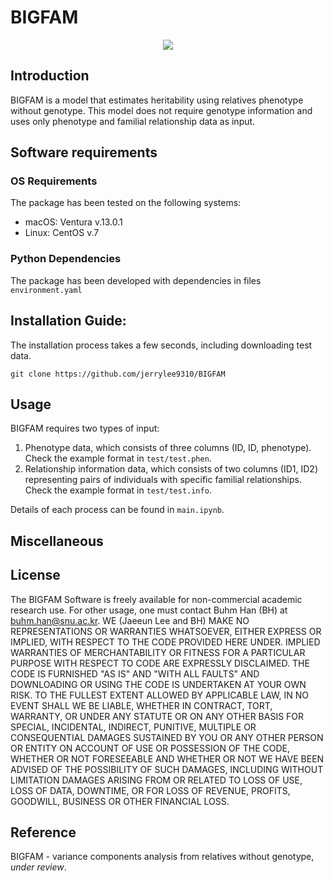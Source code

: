 # BIGFAM

<p align="center">
<img src="notebook/Fig1.png">
<!-- width="800" height="180"/></p> -->
<!-- ![Method overview](./pic/test1.png){: width="100%" height="100%"} -->

## Introduction

BIGFAM is a model that estimates heritability using relatives phenotype without genotype.
This model does not require genotype information and uses only phenotype and familial relationship data as input.

## Software requirements

### OS Requirements

The package has been tested on the following systems:

- macOS: Ventura v.13.0.1
- Linux: CentOS v.7

### Python Dependencies

The package has been developed with dependencies in files `environment.yaml`


## Installation Guide:

The installation process takes a few seconds, including downloading test data.

```
git clone https://github.com/jerrylee9310/BIGFAM
```

## Usage

BIGFAM requires two types of input:

1. Phenotype data, which consists of three columns (ID, ID, phenotype). Check the example format in `test/test.phen`.
2. Relationship information data, which consists of two columns (ID1, ID2) representing pairs of individuals with specific familial relationships. Check the example format in `test/test.info`.

Details of each process can be found in `main.ipynb`.

## Miscellaneous


## License
The BIGFAM Software is freely available for non-commercial academic research use. For other usage, one must contact Buhm Han (BH) at buhm.han@snu.ac.kr. WE (Jaeeun Lee and BH) MAKE NO REPRESENTATIONS OR WARRANTIES WHATSOEVER, EITHER EXPRESS OR IMPLIED, WITH RESPECT TO THE CODE PROVIDED HERE UNDER. IMPLIED WARRANTIES OF MERCHANTABILITY OR FITNESS FOR A PARTICULAR PURPOSE WITH RESPECT TO CODE ARE EXPRESSLY DISCLAIMED. THE CODE IS FURNISHED "AS IS" AND "WITH ALL FAULTS" AND DOWNLOADING OR USING THE CODE IS UNDERTAKEN AT YOUR OWN RISK. TO THE FULLEST EXTENT ALLOWED BY APPLICABLE LAW, IN NO EVENT SHALL WE BE LIABLE, WHETHER IN CONTRACT, TORT, WARRANTY, OR UNDER ANY STATUTE OR ON ANY OTHER BASIS FOR SPECIAL, INCIDENTAL, INDIRECT, PUNITIVE, MULTIPLE OR CONSEQUENTIAL DAMAGES SUSTAINED BY YOU OR ANY OTHER PERSON OR ENTITY ON ACCOUNT OF USE OR POSSESSION OF THE CODE, WHETHER OR NOT FORESEEABLE AND WHETHER OR NOT WE HAVE BEEN ADVISED OF THE POSSIBILITY OF SUCH DAMAGES, INCLUDING WITHOUT LIMITATION DAMAGES ARISING FROM OR RELATED TO LOSS OF USE, LOSS OF DATA, DOWNTIME, OR FOR LOSS OF REVENUE, PROFITS, GOODWILL, BUSINESS OR OTHER FINANCIAL LOSS.

## Reference
BIGFAM - variance components analysis from relatives without genotype, _under review_.